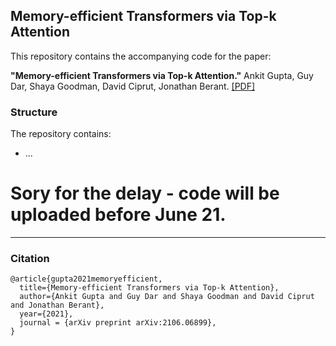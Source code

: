 ## Memory-efficient Transformers via Top-k Attention

This repository contains the accompanying code for the paper:

**"Memory-efficient Transformers via Top-k Attention."** Ankit Gupta, Guy Dar, Shaya Goodman, David Ciprut, Jonathan Berant.
[[PDF]](https://arxiv.org/pdf/2106.06899.pdf)


### Structure
The repository contains:
* ...

# Sory for the delay - code will be uploaded before June 21.

---
### Citation
```
@article{gupta2021memoryefficient,
  title={Memory-efficient Transformers via Top-k Attention}, 
  author={Ankit Gupta and Guy Dar and Shaya Goodman and David Ciprut and Jonathan Berant},
  year={2021},
  journal = {arXiv preprint arXiv:2106.06899},
}
```

